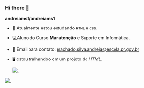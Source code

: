 ### Hi there 👋


**andreiams1/andreiams1** 

- 🔭 Atualmente estou estudando `HTML` e `CSS`.
- 💻Aluno do Curso **Manutenção** e Suporte em Informática.
- 📧 Email para contato: machado.silva.andreia@escola.pr.gov.br
- 🖥️ estou tralhandoo em um projeto de _HTML_.

  
  ![](https://media.tenor.com/AlUkiGkR2j8AAAAC/new-game-ahagon-umiko-programming.gif).

![](https://media.tenor.com/A3OZwHoWjIsAAAAd/jason-harvey.gif).
